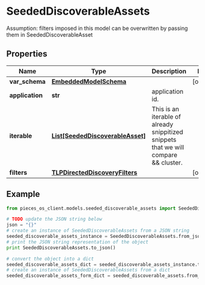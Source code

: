 # SeededDiscoverableAssets

Assumption: filters imposed in this model can be overwritten by passing them in SeededDiscoverableAsset

## Properties

Name | Type | Description | Notes
------------ | ------------- | ------------- | -------------
**var_schema** | [**EmbeddedModelSchema**](EmbeddedModelSchema) |  | [optional] 
**application** | **str** | application id. | 
**iterable** | [**List[SeededDiscoverableAsset]**](SeededDiscoverableAsset) | This is an iterable of already snippitized snippets that we will compare &amp;&amp; cluster. | 
**filters** | [**TLPDirectedDiscoveryFilters**](TLPDirectedDiscoveryFilters) |  | [optional] 

## Example

```python
from pieces_os_client.models.seeded_discoverable_assets import SeededDiscoverableAssets

# TODO update the JSON string below
json = "{}"
# create an instance of SeededDiscoverableAssets from a JSON string
seeded_discoverable_assets_instance = SeededDiscoverableAssets.from_json(json)
# print the JSON string representation of the object
print SeededDiscoverableAssets.to_json()

# convert the object into a dict
seeded_discoverable_assets_dict = seeded_discoverable_assets_instance.to_dict()
# create an instance of SeededDiscoverableAssets from a dict
seeded_discoverable_assets_form_dict = seeded_discoverable_assets.from_dict(seeded_discoverable_assets_dict)
```




